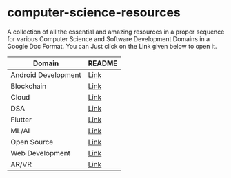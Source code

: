 # computer-science-resources

A collection of all the essential and amazing resources in a proper sequence for various Computer Science and Software Development Domains in a Google Doc Format. You can Just click on the Link given below to open it.

| Domain              | README                                              |
| ------------------- | --------------------------------------------------- |
| Android Development | [Link](./resources/Android%20Development/README.md) |
| Blockchain          | [Link](./resources/Blockchain/README.md)            |
| Cloud               | [Link](./resources/Cloud/README.md)                 |
| DSA                 | [Link](./resources/DSA/README.md)                   |
| Flutter             | [Link](./resources/Flutter/README.md)               |
| ML/AI               | [Link](./resources/ML%20AI/README.md)               |
| Open Source         | [Link](./resources/Open%20Source/README.md)         |
| Web Development     | [Link](./resources/Web%20Development/README.md)     |
| AR/VR               | [Link](./resources/AR%20VR/README.md)               |
